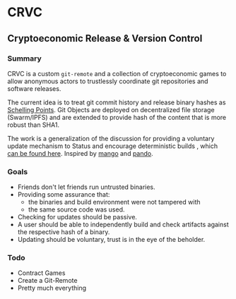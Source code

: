# CRVC

## Cryptoeconomic Release & Version Control

### Summary

CRVC is a custom `git-remote` and a collection of cryptoeconomic games to allow anonymous actors to trustlessly coordinate git repositories and software releases.

The current idea is to treat git commit history and release binary hashes as [Schelling Points](https://en.wikipedia.org/wiki/Focal_point_(game_theory)).
Git Objects are deployed on decentralized file storage (Swarm/IPFS) and are extended to provide hash of the content that is more robust than SHA1.

The work is a generalization of the discussion for providing a voluntary update mechanism to Status and encourage deterministic builds , which [can be found here](https://discuss.status.im/t/self-updating-status/964).
Inspired by [mango](https://github.com/axic/mango) and [pando](https://github.com/pandonetwork/pando).

### Goals

- Friends don't let friends run untrusted binaries.
- Providing some assurance that:
    + the binaries and build environment were not tampered with
    + the same source code was used.
- Checking for updates should be passive.
- A user should be able to independently build and check artifacts against the respective hash of a binary.
- Updating should be voluntary, trust is in the eye of the beholder.

### Todo
- Contract Games
- Create a Git-Remote
- Pretty much everything
